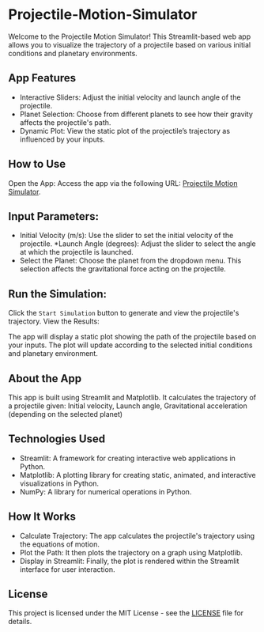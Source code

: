 # Projectile-Motion-Simulator

Welcome to the Projectile Motion Simulator! This Streamlit-based web app allows you to visualize the trajectory of a projectile based on various initial conditions and planetary environments.

## App Features
* Interactive Sliders: Adjust the initial velocity and launch angle of the projectile.
* Planet Selection: Choose from different planets to see how their gravity affects the projectile's path.
* Dynamic Plot: View the static plot of the projectile’s trajectory as influenced by your inputs.

## How to Use
Open the App: Access the app via the following URL: [Projectile Motion Simulator](https://projectile-motion-simulator.streamlit.app/).

## Input Parameters:

* Initial Velocity (m/s): Use the slider to set the initial velocity of the projectile.
*Launch Angle (degrees): Adjust the slider to select the angle at which the projectile is launched.
* Select the Planet: Choose the planet from the dropdown menu. This selection affects the gravitational force acting on the projectile.

## Run the Simulation:
Click the `Start Simulation` button to generate and view the projectile's trajectory.
View the Results:

The app will display a static plot showing the path of the projectile based on your inputs. The plot will update according to the selected initial conditions and planetary environment.

## About the App
This app is built using Streamlit and Matplotlib. It calculates the trajectory of a projectile given: Initial velocity, Launch angle, Gravitational acceleration (depending on the selected planet)

## Technologies Used
* Streamlit: A framework for creating interactive web applications in Python.
* Matplotlib: A plotting library for creating static, animated, and interactive visualizations in Python.
* NumPy: A library for numerical operations in Python.

## How It Works
* Calculate Trajectory: The app calculates the projectile's trajectory using the equations of motion.
* Plot the Path: It then plots the trajectory on a graph using Matplotlib.
* Display in Streamlit: Finally, the plot is rendered within the Streamlit interface for user interaction.


## License
This project is licensed under the MIT License - see the [LICENSE](LICENSE) file for details.
